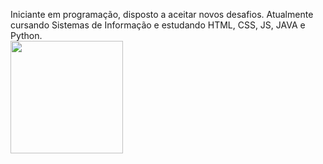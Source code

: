 Iniciante em programação, disposto a aceitar novos desafios. Atualmente cursando Sistemas de Informação e estudando HTML, CSS, JS, JAVA e Python.
<br>
<a href="https://github.com/EduAzevedo">
<img height=180em src="https://github-readme-stats.vercel.app/api?username=EduAzevedo&show_icons=true&theme=radical"/>
